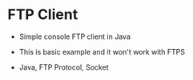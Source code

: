 FTP Client
==========
- Simple console FTP client in Java

- This is basic example and it won't work with FTPS

- Java, FTP Protocol, Socket 

